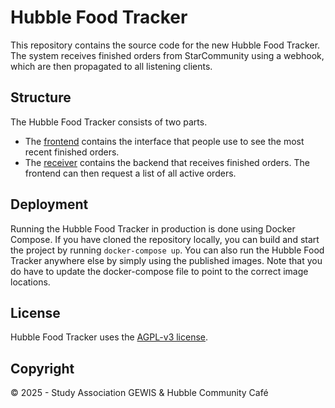 # Hubble Food Tracker

This repository contains the source code for the new Hubble Food Tracker.
The system receives finished orders from StarCommunity using a webhook,
which are then propagated to all listening clients.

## Structure
The Hubble Food Tracker consists of two parts.
- The [frontend](./frontend) contains the interface that people use to see
the most recent finished orders.
- The [receiver](./receiver) contains the backend that receives finished
orders. The frontend can then request a list of all active orders.

## Deployment
Running the Hubble Food Tracker in production is done using Docker Compose.
If you have cloned the repository locally, you can build and start the
project by running `docker-compose up`. You can also run the Hubble Food
Tracker anywhere else by simply using the published images. Note that you
do have to update the docker-compose file to point to the correct image locations.

## License
Hubble Food Tracker uses the [AGPL-v3 license](./LICENSE).

## Copyright
© 2025 - Study Association GEWIS & Hubble Community Café
